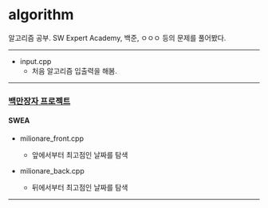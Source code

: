 # algorithm
알고리즘 공부.
SW Expert Academy, 백준, ㅇㅇㅇ 등의 문제를 풀어봤다.
______________
* input.cpp
    * 처음 알고리즘 입출력을 해봄.

_______________
### [백만장자 프로젝트](https://swexpertacademy.com/main/code/problem/problemDetail.do?contestProbId=AV5LrsUaDxcDFAXc)
#### SWEA

* milionare_front.cpp
    * 앞에서부터 최고점인 날짜를 탐색

* milionare_back.cpp
    * 뒤에서부터 최고점인 날짜를 탐색
__________________

